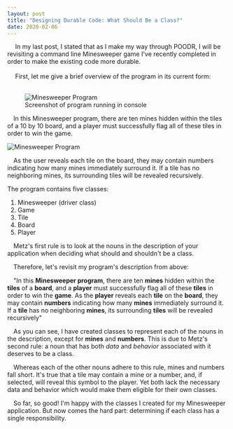 ```yaml
---
layout: post
title: "Designing Durable Code: What Should Be a Class?"
date: 2020-02-06
---
```


&emsp; In my last post, I stated that as I make my way through POODR, I will be revisiting a command line Minesweeper game I've recently completed in order to make the existing code more durable.
<br>
<br>
&emsp; First, let me give a brief overview of the program in its current form:
<br>
<br>
<figure>
<img class="center" src="https://user-images.githubusercontent.com/34899774/73974146-d836a700-48f1-11ea-8d36-10defb2f9791.png" alt="Minesweeper Program">
&emsp;<figcaption class="center">Screenshot of program running in console</figcaption>
 </figure>
<p>&emsp;In this Minesweeper program, there are ten mines hidden within the tiles of a 10 by 10 board, and a player must successfully flag all of these tiles in order to win the game.</p>
<img class="center" src="https://user-images.githubusercontent.com/34899774/74046053-d1fd0500-499b-11ea-862e-1ec53968fdf6.png" alt="Minesweeper Program">
<p>&emsp;As the user reveals each tile on the board, they may contain numbers indicating how many mines immediately surround it. If a tile has no neighboring mines, its surrounding tiles will be revealed recursively.</p>
<p>The program contains five classes:
<ol>
 <li>Minesweeper (driver class)</li>
 <li>Game</li>
 <li>Tile</li>
 <li>Board</li>
 <li>Player</li>
</ol>
<p>&emsp;Metz's first rule is to look at the nouns in the description of your application when deciding what should and shouldn't be a class.</p>
<p>&emsp;Therefore, let's revisit my program's description from above:<p>
<p>&emsp;"In this <b>Minesweeper program</b>, there are ten <b>mines</b> hidden within the <b>tiles</b> of a <b>board</b>, and a <b>player</b> must successfully flag all of these <b>tiles</b> in order to win the <b>game</b>. As the <b>player</b> reveals each <b>tile</b> on the <b>board</b>, they may contain <b>numbers</b> indicating how many <b>mines</b> immediately surround it. If a <b>tile</b> has no neighboring <b>mines</b>, its surrounding <b>tiles</b> will be revealed recursively"</p>
<p>&emsp;As you can see, I have created classes to represent each of the nouns in the description, except for <b>mines</b> and <b>numbers</b>. This is due to Metz's second rule: a noun that has both <em>data</em> and <em>behavior</em> associated with it deserves to be a class.</p>
<p>&emsp;Whereas each of the other nouns adhere to this rule, mines and numbers fall short. It's true that a tile may contain a mine or a number, and, if selected, will reveal this symbol to the player. Yet both lack the necessary data and behavior which would make them eligible for their own classes.</p>
<p>&emsp;So far, so good! I'm happy with the classes I created for my Minesweeper application. But now comes the hard part: determining if each class has a single responsibility.</p>


 
